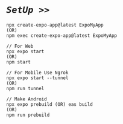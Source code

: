 # *`SetUp >>`*

```
npx create-expo-app@latest ExpoMyApp
(OR)
npm exec create-expo-app@latest ExpoMyApp
```

```
// For Web
npx expo start
(OR)
npm start
```

```
// For Mobile Use Ngrok
npx expo start --tunnel
(OR)
npm run tunnel
```

```
// Make Android
npx expo prebuild (OR) eas build
(OR)
npm run prebuild
```
